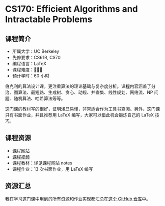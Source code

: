 # CS170: Efficient Algorithms and Intractable Problems

## 课程简介

- 所属大学：UC Berkeley
- 先修要求：CS61B, CS70
- 编程语言：LaTeX
- 课程难度：🌟🌟🌟
- 预计学时：60 小时

伯克利的算法设计课，更注重算法的理论基础与复杂度分析。课程内容涵盖了分治、图算法、最短路、生成树、贪心、动规、并查集、线性规划、网络流、NP 问题、随机算法、哈希算法等等。

这门课的教材写的很好，证明浅显易懂，非常适合作为工具书查阅。另外，这门课只有书面作业，并且推荐用 LaTeX 编写，大家可以借此机会锻炼自己的 LaTeX 技巧。

## 课程资源

- [课程网站](https://cs170.org/)
- [课程视频](https://www.bilibili.com/video/BV1BU4y1b7RK)
- 课程教材：详见课程网站 notes
- 课程作业：13 次书面作业，用 LaTeX 编写

## 资源汇总

我在学习这门课中用到的所有资源和作业实现都汇总在[这个 GitHub 仓库](https://github.com/PKUFlyingPig/UCB-CS170)中。
